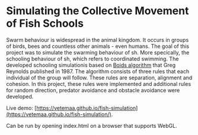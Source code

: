 # Simulating the Collective Movement of Fish Schools

Swarm behaviour is widespread in the animal kingdom. It occurs in groups of birds, bees and countless other animals - even humans. The goal of this project was to simulate the swarming behaviour of sh. More specically, the schooling behaviour of sh, which refers to coordinated swimming. The developed schooling simulationis based on [Boids algorithm](https://en.wikipedia.org/wiki/Boids) that Greg Reynolds published in 1987. The algorithm consists of three rules that
each individual of the group will follow. These rules are separation, alignment and cohesion. In this project, these rules were implemented and additional rules for random direction, predator avoidance and obstacle avoidance were developed.

Live demo: [https://vetemaa.github.io/fish-simulation](https://vetemaa.github.io/fish-simulation/).

Can be run by opening index.html on a browser that supports WebGL.
